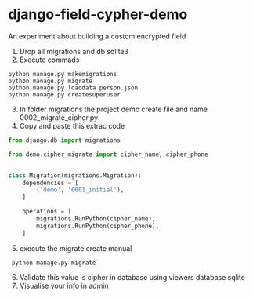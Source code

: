 # django-field-cypher-demo

An experiment about building a custom encrypted field

1. Drop all migrations and db sqlite3
2. Execute commads

 ``` shell
 python manage.py makemigrations
 python manage.py migrate
 python manage.py loaddata person.json
 python manage.py createsuperuser 
 ```

3. In folder migrations the project demo create file and name 0002_migrate_cipher.py
4. Copy and paste this extrac code

```python
from django.db import migrations

from demo.cipher_migrate import cipher_name, cipher_phone


class Migration(migrations.Migration):
    dependencies = [
        ('demo', '0001_initial'),
    ]

    operations = [
        migrations.RunPython(cipher_name),
        migrations.RunPython(cipher_phone),
    ]

```

5. execute the migrate create manual

```shell
 python manage.py migrate
```

6. Validate this value is cipher in database using viewers database sqlite
7. Visualise your info in admin
 